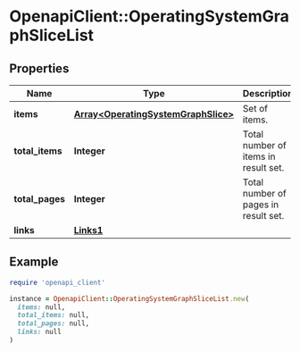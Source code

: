 # OpenapiClient::OperatingSystemGraphSliceList

## Properties

| Name | Type | Description | Notes |
| ---- | ---- | ----------- | ----- |
| **items** | [**Array&lt;OperatingSystemGraphSlice&gt;**](OperatingSystemGraphSlice.md) | Set of items. |  |
| **total_items** | **Integer** | Total number of items in result set. |  |
| **total_pages** | **Integer** | Total number of pages in result set. |  |
| **links** | [**Links1**](Links1.md) |  | [optional] |

## Example

```ruby
require 'openapi_client'

instance = OpenapiClient::OperatingSystemGraphSliceList.new(
  items: null,
  total_items: null,
  total_pages: null,
  links: null
)
```

